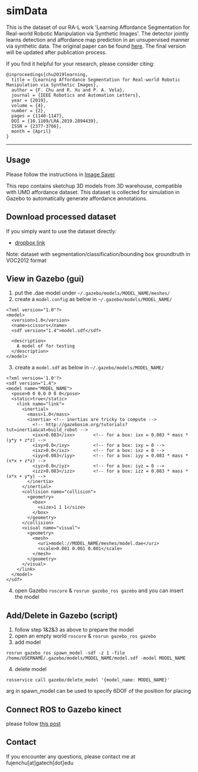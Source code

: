 # simData
This is the dataset of our RA-L work 'Learning Affordance Segmentation for Real-world Robotic Manipulation via Synthetic Images'. The detector jointly learns detection and affordance map prediction in an unsupervised manner via synthetic data. The original paper can be found [here](https://ieeexplore.ieee.org/abstract/document/8620534). The final version will be updated after publication process.

If you find it helpful for your research, please consider citing:

    @inproceedings{chu2019learning,
      title = {Learning Affordance Segmentation for Real-world Robotic Manipulation via Synthetic Images},
      author = {F. Chu and R. Xu and P. A. Vela},
      journal = {IEEE Robotics and Automation Letters},
      year = {2019},
      volume = {4},
      number = {2},
      pages = {1140-1147},
      DOI = {10.1109/LRA.2019.2894439},
      ISSN = {2377-3766},
      month = {April}
    }
    
------------------------------------
## Usage
Please follow the instructions in [Image Saver](https://github.com/ivalab/simData_imgSaver)   

This repo contains sketchup 3D models from 3D warehouse, compatible with UMD affordance dataset. This dataset is collected for simulation in Gazebo to automatically generate affordance annotations. 

## Download processed dataset 
If you simply want to use the dataset directly:
- [dropbox link](https://www.dropbox.com/s/9a3qoggh96qolj2/SimData_Gazebo.tar.gz?dl=0)

Note: dataset with segmentation/classification/bounding box groundtruth in VOC2012 format 
## View in Gazebo (gui)

1. put the .dae model under `~/.gazebo/models/MODEL_NAME/meshes/`
2. create a `model.config` as below in `~/.gazebo/models/MODEL_NAME/`
```
<?xml version="1.0"?>
<model>
  <version>1.0</version>
  <name>scissors</name>
  <sdf version="1.4">model.sdf</sdf>

  <description>
    A model of for testing
  </description>
</model>
```
3. create a `model.sdf` as below in `~/.gazebo/models/MODEL_NAME/`
```
<?xml version='1.0'?>
<sdf version="1.4">
<model name="MODEL_NAME">
  <pose>0 0 0.0 0 0 0</pose>
  <static>true</static>
    <link name="link">
      <inertial>
        <mass>1.0</mass>
        <inertia> <!-- inertias are tricky to compute -->
          <!-- http://gazebosim.org/tutorials?tut=inertia&cat=build_robot -->
          <ixx>0.083</ixx>       <!-- for a box: ixx = 0.083 * mass * (y*y + z*z) -->
          <ixy>0.0</ixy>         <!-- for a box: ixy = 0 -->
          <ixz>0.0</ixz>         <!-- for a box: ixz = 0 -->
          <iyy>0.083</iyy>       <!-- for a box: iyy = 0.083 * mass * (x*x + z*z) -->
          <iyz>0.0</iyz>         <!-- for a box: iyz = 0 -->
          <izz>0.083</izz>       <!-- for a box: izz = 0.083 * mass * (x*x + y*y) -->
        </inertia>
      </inertial>
      <collision name="collision">
        <geometry>
          <box>
            <size>1 1 1</size>
          </box>
        </geometry>
      </collision>
      <visual name="visual">
        <geometry>
          <mesh>
            <uri>model://MODEL_NAME/meshes/model.dae</uri>
            <scale>0.001 0.001 0.001</scale>
          </mesh>
        </geometry>
      </visual>
    </link>
  </model>
</sdf>
```
4. open Gazebo `roscore` & `rosrun gazebo_ros gazebo` and you can insert the model

## Add/Delete in Gazebo (script)

1. follow step 1&2&3 as above to prepare the model
2. open an empty world `roscore` & `rosrun gazebo_ros gazebo`
3. add model
```
rosrun gazebo_ros spawn_model -sdf -z 1 -file /home/USERNAME/.gazebo/models/MODEL_NAME/model.sdf -model MODEL_NAME
```
4. delete model
```
rosservice call gazebo/delete_model '{model_name: MODEL_NAME}'
```

arg in spawn_model can be used to specify 6DOF of the position for placing

## Connect ROS to Gazebo kinect
please follow [this post](http://gazebosim.org/tutorials?tut=ros_depth_camera&cat=connect_ros#UseaGazeboDepthCamerawithROS)


## Contact
If you encounter any questions, please contact me at fujenchu[at]gatech[dot]edu

